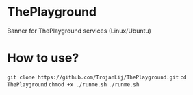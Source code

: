 # ThePlayground
Banner for ThePlayground services (Linux/Ubuntu)

# How to use?
`git clone https://github.com/TrojanLij/ThePlayground.git`
`cd ThePlayground`
`chmod +x ./runme.sh`
`./runme.sh`
